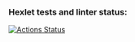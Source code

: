 ### Hexlet tests and linter status:
[![Actions Status](https://github.com/NikitaBy/php-project-lvl4/workflows/hexlet-check/badge.svg)](https://github.com/NikitaBy/php-project-lvl4/actions)